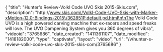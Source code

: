 {
    "title": "Hunter's Review-Volkl Code UVO Skis 2015-Skis.com",
    "description": "http:\/\/www.skis.com\/Volkl-Code-UVO-Skis-with-Marker-xMotion-12.0-Bindings-2015\/362851P,default,pd.html\n\nThe Volkl Code UVO is a high powered carving machine that ex-racers and speed freaks will love. The UVO Dampening System gives you 360 degrees of vibra",
    "videoid": "3765686",
    "date_created": "1411361107",
    "date_modified": "1418182000",
    "type": "captivate",
    "layout": "video",
    "url": "\/v\/hunter-s-review-volkl-code-uvo-skis-2015-skis-com\/3765686"
}